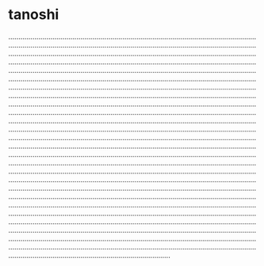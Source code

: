 # tanoshi
.........................................................................................................................................................................................................................................................................................................................................................................................................................................................................................................................................................................................................................................................................................................................................................................................................................................................................................................................................................................................................................................................................................................................................................................................................................................................................................................................................................................................................................................................................................................................................................................................................................................................................................................................................................................................................................................................................................................................................................................................................................................................................................................................................................................................................................................................................................................................................................................................................................................................................................................................................................................................................................................................................................................................................................................................................................................................................................................................................................................................................................................................................................................................................................................................................................................................................................................................................................................................................................................